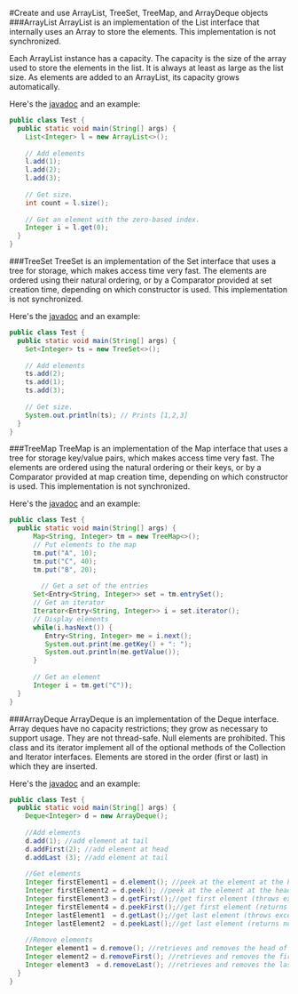 #Create and use ArrayList, TreeSet, TreeMap, and ArrayDeque objects
###ArrayList
ArrayList is an implementation of the List interface that internally uses an Array to store the elements. This implementation is not synchronized.

Each ArrayList instance has a capacity. The capacity is the size of the array used to store the elements in the list. It is always at least as large as the list size. As elements are added to an ArrayList, its capacity grows automatically.

Here's the [javadoc](http://docs.oracle.com/javase/8/docs/api/java/util/ArrayList.html) and an example:
````java
public class Test {
  public static void main(String[] args) {
  	List<Integer> l = new ArrayList<>();
  
  	// Add elements
  	l.add(1);
  	l.add(2);
  	l.add(3);
  
  	// Get size.
  	int count = l.size();
  
  	// Get an element with the zero-based index.
  	Integer i = l.get(0);
  }
}
````

###TreeSet
TreeSet is an implementation of the Set interface that uses a tree for storage, which makes access time very fast. The elements are ordered using their natural ordering, or by a Comparator provided at set creation time, depending on which constructor is used. This implementation is not synchronized.

Here's the [javadoc](http://docs.oracle.com/javase/8/docs/api/java/util/TreeSet.html) and an example:
````java
public class Test {
  public static void main(String[] args) {
  	Set<Integer> ts = new TreeSet<>();
  
  	// Add elements
  	ts.add(2);
  	ts.add(1);
  	ts.add(3);
  
  	// Get size.
  	System.out.println(ts); // Prints [1,2,3]
  }
}
````

###TreeMap
TreeMap is an implementation of the Map interface that uses a tree for storage key/value pairs, which makes access time very fast. The elements are ordered using the natural ordering or their keys, or by a Comparator provided at map creation time, depending on which constructor is used. This implementation is not synchronized.

Here's the [javadoc](http://docs.oracle.com/javase/8/docs/api/java/util/TreeMap.html) and an example:
````java
public class Test {
  public static void main(String[] args) {
  	  Map<String, Integer> tm = new TreeMap<>();
      // Put elements to the map
      tm.put("A", 10);
      tm.put("C", 40);
      tm.put("B", 20);
      
	    // Get a set of the entries
      Set<Entry<String, Integer>> set = tm.entrySet();
      // Get an iterator
      Iterator<Entry<String, Integer>> i = set.iterator();
      // Display elements
      while(i.hasNext()) {
         Entry<String, Integer> me = i.next();
         System.out.print(me.getKey() + ": ");
         System.out.println(me.getValue());
      }
      
      // Get an element
      Integer i = tm.get("C"));
  }
}
````

###ArrayDeque
ArrayDeque is an implementation of the Deque interface.  Array deques have no capacity restrictions; they grow as necessary to support usage. They are not thread-safe. Null elements are prohibited. This class and its iterator implement all of the optional methods of the Collection and Iterator interfaces. Elements are stored in the order (first or last) in which they are inserted.

Here's the [javadoc](http://docs.oracle.com/javase/8/docs/api/java/util/ArrayDeque.html) and an example:
````java
public class Test {
  public static void main(String[] args) {
  	Deque<Integer> d = new ArrayDeque();
  
  	//Add elements
  	d.add(1); //add element at tail
    d.addFirst(2); //add element at head
    d.addLast (3); //add element at tail
    
    //Get elements
    Integer firstElement1 = d.element(); //peek at the element at the head without taking the element out of the queue (throws exception is the queue is empty)
    Integer firstElement2 = d.peek(); //peek at the element at the head without taking the element out of the queue (returns null is the queue is empty)
    Integer firstElement3 = d.getFirst();//get first element (throws exception is the queue is empty)
    Integer firstElement4 = d.peekFirst();//get first element (returns null is the queue is empty)
    Integer lastElement1  = d.getLast();//get last element (throws exception is the queue is empty)
    Integer lastElement2  = d.peekLast();//get last element (returns null is the queue is empty)
    
    //Remove elements
    Integer element1 = d.remove(); //retrieves and removes the head of the queue
    Integer element2 = d.removeFirst(); //retrieves and removes the first element of the queue
    Integer element3  = d.removeLast(); //retrieves and removes the last element of the queue
  }
}
````
